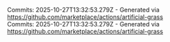 Commits: 2025-10-27T13:32:53.279Z - Generated via https://github.com/marketplace/actions/artificial-grass
<br>
Commits: 2025-10-27T13:32:53.279Z - Generated via https://github.com/marketplace/actions/artificial-grass
<br>
